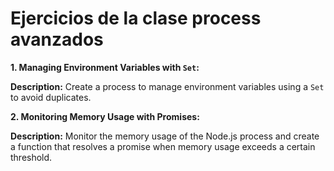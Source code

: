 # Ejercicios de la clase process avanzados

**1. Managing Environment Variables with `Set`:**

**Description:** Create a process to manage environment variables using a `Set` to avoid duplicates.

**2. Monitoring Memory Usage with Promises:**

**Description:** Monitor the memory usage of the Node.js process and create a function that resolves a promise when memory usage exceeds a certain threshold.
